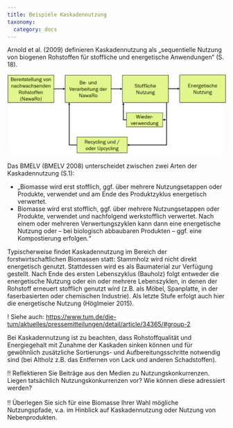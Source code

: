 ```yaml
---
title: Beispiele Kaskadennutzung
taxonomy: 
  category: docs
---
```


Arnold et al. (2009) definieren Kaskadennutzung als „sequentielle Nutzung von biogenen Rohstoffen für stoffliche und energetische Anwendungen“ (S. 18). 

![](Skript_DBFZ_Kaskadennutzung.png?lightbox=800&resize=500&classes=caption "Kaskadennutzung von NawaRo, Quelle: eigene Darstellung nach Arnold et al. 2009")

Das BMELV (BMELV 2008) unterscheidet zwischen zwei Arten der Kaskadennutzung (S.1):
- „Biomasse wird erst stofflich, ggf. über mehrere Nutzungsetappen oder Produkte, verwendet und am Ende des Produktzyklus energetisch verwertet. 
- Biomasse wird erst stofflich, ggf. über mehrere Nutzungsetappen oder Produkte, verwendet und nachfolgend werkstofflich verwertet. Nach einem oder mehreren Verwertungszyklen kann dann eine energetische Nutzung oder – bei biologisch abbaubaren Produkten – ggf. eine Kompostierung erfolgen.“

Typischerweise findet Kaskadennutzung im Bereich der forstwirtschaftlichen Biomassen statt: Stammholz wird nicht direkt energetisch genutzt. Stattdessen wird es als Baumaterial zur Verfügung gestellt. Nach Ende des ersten Lebenszyklus (Bauholz) folgt entweder die energetische Nutzung oder ein oder mehrere Lebenszyklen, in denen der Rohstoff erneuert stofflich genutzt wird (z.B. als Möbel, Spanplatte, in der faserbasierten oder chemischen Industrie). Als letzte Stufe erfolgt auch hier die energetische Nutzung (Höglmeier 2015). 

! Siehe auch: https://www.tum.de/die-tum/aktuelles/pressemitteilungen/detail/article/34365/#group-2

Bei Kaskadennutzung ist zu beachten, dass Rohstoffqualität und Energiegehalt mit Zunahme der Kaskaden sinken können und für gewöhnlich zusätzliche Sortierungs- und Aufbereitungsschritte notwendig sind (bei Altholz z.B. das Entfernen von Lack und anderen Schadstoffen). 

!! Reflektieren Sie Beiträge aus den Medien zu Nutzungskonkurrenzen. Liegen tatsächlich Nutzungskonkurrenzen vor? Wie können diese adressiert werden? <br> <br>
!! Überlegen Sie sich für eine Biomasse Ihrer Wahl mögliche Nutzungspfade, v.a. im Hinblick auf Kaskadennutzung oder Nutzung von Nebenprodukten.
